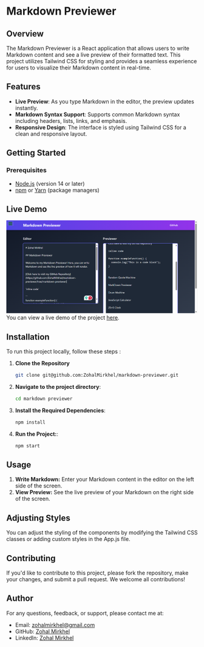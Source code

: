 # Markdown Previewer

## Overview

The Markdown Previewer is a React application that allows users to write Markdown content and see a live preview of their formatted text. This project utilizes Tailwind CSS for styling and provides a seamless experience for users to visualize their Markdown content in real-time.

## Features

- **Live Preview**: As you type Markdown in the editor, the preview updates instantly.
- **Markdown Syntax Support**: Supports common Markdown syntax including headers, lists, links, and emphasis.
- **Responsive Design**: The interface is styled using Tailwind CSS for a clean and responsive layout.


## Getting Started

### Prerequisites

- [Node.js](https://nodejs.org/) (version 14 or later)
- [npm](https://www.npmjs.com/) or [Yarn](https://classic.yarnpkg.com/en/) (package managers)


## Live Demo

![alt text](image.png)
You can view a live demo of the project [here](https://markdown-previewer--markdown-previewer-zohal.netlify.app/).


## Installation
To run this project locally, follow these steps :

1. **Clone the Repository**

   ```bash
   git clone git@github.com:ZohalMirkhel/markdown-previewer.git
   ```

2. **Navigate to the project directory**:
   ```bash
   cd markdown previewer
   ```

3. **Install the Required Dependencies**:
   ```bash
   npm install
   ```

4. **Run the Project:**:
   ```bash
   npm start
   ```

## Usage

1. **Write Markdown:** Enter your Markdown content in the editor on the left side of the screen.
2. **View Preview:** See the live preview of your Markdown on the right side of the screen.

## Adjusting Styles

You can adjust the styling of the components by modifying the Tailwind CSS classes or adding custom styles in the App.js file.

## Contributing

If you'd like to contribute to this project, please fork the repository, make your changes, and submit a pull request. We welcome all contributions!

## Author

For any questions, feedback, or support, please contact me at:
- Email: [zohalmirkhel@gmail.com](mailto:zohalmirkhel@gmail.com)
- GitHub: [Zohal Mirkhel](https://github.com/ZohalMirkhel)
- LinkedIn: [Zohal Mirkhel](https://www.linkedin.com/in/zohal-mirkhel-840a7530a/)
